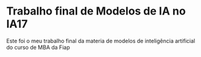 # Trabalho final de Modelos de IA no IA17

Este foi o meu trabalho final da materia de modelos de inteligência artificial do curso de MBA da Fiap
